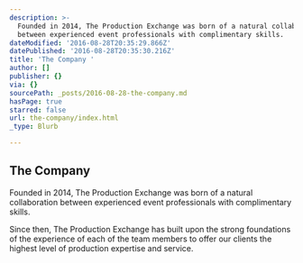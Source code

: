 ```yaml
---
description: >-
  Founded in 2014, The Production Exchange was born of a natural collaboration
  between experienced event professionals with complimentary skills.
dateModified: '2016-08-28T20:35:29.866Z'
datePublished: '2016-08-28T20:35:30.216Z'
title: 'The Company '
author: []
publisher: {}
via: {}
sourcePath: _posts/2016-08-28-the-company.md
hasPage: true
starred: false
url: the-company/index.html
_type: Blurb

---
```

## The Company 

Founded in 2014, The Production Exchange was born of a natural collaboration between experienced event professionals with complimentary skills.

Since then, The Production Exchange has built upon the strong foundations of the experience of each of the team members to offer our clients the highest level of production expertise and service.